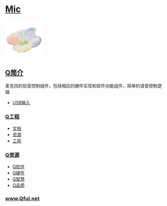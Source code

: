 ﻿# [Mic](https://github.com/Qful/Mic) 
[![sites](Qful/Qful.png)](http://www.Qful.net)
## [Q简介](https://github.com/Qful/Mic) 

麦克风的拾音控制组件，包括相应的硬件实现和软件功能组件，简单的语音控制逻辑

- [USB输入](USB/)

### [Q工程](https://github.com/Qful/Mic)

- [文档](docs/)
- [资源](src/)
- [工程](project/)

### [Q资源](https://github.com/Qful/Mic)

- [Q软件](https://github.com/OS-Q)
- [Q硬件](https://github.com/sochub)
- [Q智慧](https://github.com/tfzoo)
- [Q品质](https://github.com/qitas)

### www.Qful.net
